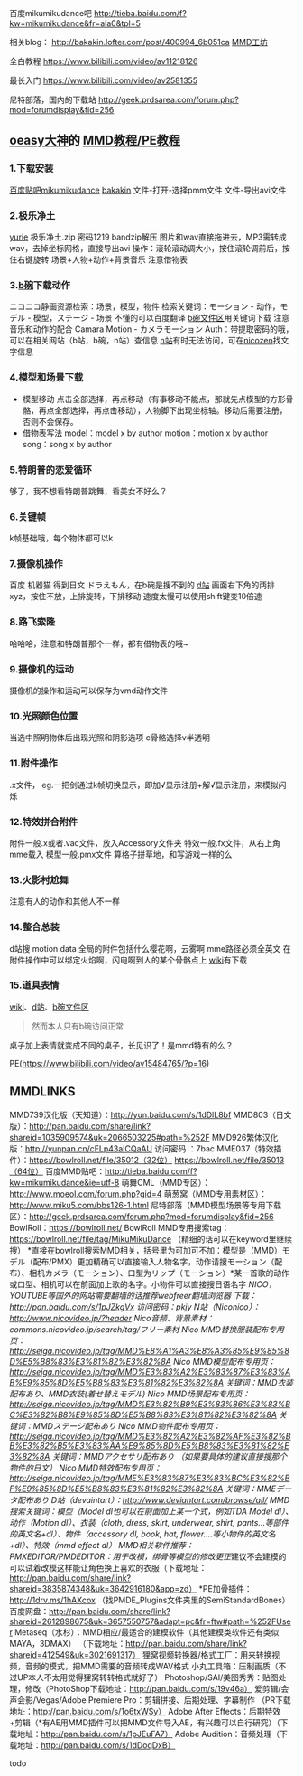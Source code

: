 百度mikumikudance吧
http://tieba.baidu.com/f?kw=mikumikudance&fr=ala0&tpl=5

相关blog：
http://bakakin.lofter.com/post/400994_6b051ca
[MMD工坊](http://blog.sina.com.cn/s/blog_15fe57f4d0102xt4l.html)

全白教程
https://www.bilibili.com/video/av11218126

最长入门
https://www.bilibili.com/video/av2581355

尼特部落，国内的下载站
http://geek.prdsarea.com/forum.php?mod=forumdisplay&fid=256


## [oeasy大神](http://oeasy.org/)的 [MMD教程/PE教程](https://www.bilibili.com/video/av15484765)

### 1.下载安装
[百度贴吧mikumikudance](http://tieba.baidu.com/f?kw=mikumikudance&fr=ala0&tpl=5)
[bakakin](http://bakakin.lofter.com/post/400994_25fea12)
文件-打开-选择pmm文件
文件-导出avi文件

### 2.极乐净土
[yurie](http://ux.getuploader.com/yurie) 极乐净土.zip 密码1219
bandzip解压
图片和wav直接拖进去，MP3需转成wav，去掉坐标网格，直接导出avi
操作：滚轮滚动调大小，按住滚轮调前后，按住右键旋转
场景+人物+动作+背景音乐
注意借物表

### 3.[b碗](https://bowlroll.net/)下载动作
ニコニコ静画资源检索：场景，模型，物件
检索关键词：モーション - 动作，モデル - 模型，ステージ - 场景
不懂的可以百度翻译
[b碗文件区](https://bowlroll.net/file/index)用关键词下载
注意音乐和动作的配合
Camara Motion - カメラモーション
Auth：带提取密码的哦，可以在相关网站（b站，b碗，n站）查信息
[n站](https://nicovideo.jp/)有时无法访问，可在[nicozen](https://nicozen.net/)找文字信息

### 4.模型和场景下载
- 模型移动
点击全部选择，再点移动（有事移动不能点，那就先点模型的方形骨骼，再点全部选择，再点击移动），人物脚下出现坐标轴。移动后需要注册，否则不会保存。
- 借物表写法
model：model x by author
motion：motion x by author
song：song x by author

### 5.特朗普的恋爱循环
够了，我不想看特朗普跳舞，看美女不好么？

### 6.关键帧
k帧基础哦，每个物体都可以k

### 7.摄像机操作
百度 机器猫 得到日文 ドラえもん，在b碗是搜不到的
[d站](https://www.deviantart.com/)
画面右下角的两排xyz，按住不放，上排旋转，下排移动
速度太慢可以使用shift键变10倍速

### 8.路飞索隆
哈哈哈，注意和特朗普那个一样，都有借物表的哦~

### 9.摄像机的运动
摄像机的操作和运动可以保存为vmd动作文件

### 10.光照颜色位置
当选中照明物体后出现光照和阴影选项
c骨骼选择v半透明

### 11.附件操作
.x文件，
eg.一把剑通过k帧切换显示，即加√显示注册+解√显示注册，来模拟闪烁


### 12.特效拼合附件
附件一般.x或者.vac文件，放入Accessory文件夹
特效一般.fx文件，从右上角mme载入
模型一般.pmx文件
算格子拼草地，和写游戏一样的么

### 13.火影村尬舞
注意有人的动作和其他人不一样

### 14.整合总装
d站搜 motion data
全局的附件包括什么樱花啊，云雾啊
mme路径必须全英文
在附件操作中可以绑定火焰啊，闪电啊到人的某个骨骼点上
[wiki](https://www6.atwiki.jp/vpvpwiki/)有下载

### 15.道具表情
[wiki](https://www6.atwiki.jp/vpvpwiki/)、[d站](https://www.deviantart.com/)、[b碗文件区](https://bowlroll.net/file/index)
> 然而本人只有b碗访问正常

桌子加上表情就变成不同的桌子，长见识了！是mmd特有的么？

PE(https://www.bilibili.com/video/av15484765/?p=16)





## MMDLINKS 

MMD739汉化版（天知道）：http://yun.baidu.com/s/1dDlL8bf
MMD803（日文版）：http://pan.baidu.com/share/link?shareid=1035909574&uk=2066503225#path=%252F
MMD926繁体汉化版：http://yunpan.cn/cFLp43aICQaAU  访问密码 ：7bac
MME037（特效插件）：https://bowlroll.net/file/35012（32位）
                                                https://bowlroll.net/file/35013（64位）
百度MMD贴吧：http://tieba.baidu.com/f?kw=mikumikudance&ie=utf-8
萌舞CML（MMD专区）：http://www.moeol.com/forum.php?gid=4
萌葱窝（MMD专用素材区）：http://www.miku5.com/bbs126-1.html
尼特部落（MMD模型场景等专用下载区）：http://geek.prdsarea.com/forum.php?mod=forumdisplay&fid=256
BowlRoll：https://bowlroll.net/
BowlRoll MMD专用搜索tag：https://bowlroll.net/file/tag/MikuMikuDance （精细的话可以在keyword里继续搜）
*直接在bowlroll搜索MMD相关，括号里为可加可不加：模型是（MMD）モデル（配布/PMX）更加精确可以直接输入人物名字，动作请搜モーション（配布）、相机カメラ（モーション）、口型为リップ（モーション）*某一首歌的动作或口型、相机可以在前面加上歌的名字。小物件可以直接搜日语名字
*NICO，YOUTUBE等国外的网站需要翻墙的话推荐webfreer翻墙浏览器
下载：http://pan.baidu.com/s/1pJZkgVx 访问密码：pkjy
N站（Niconico）：http://www.nicovideo.jp/?header
Nico音频、背景素材：commons.nicovideo.jp/search/tag/フリー素材
Nico  MMD替换服装配布专用页：http://seiga.nicovideo.jp/tag/MMD%E8%A1%A3%E8%A3%85%E9%85%8D%E5%B8%83%E3%81%82%E3%82%8A
Nico MMD模型配布专用页：http://seiga.nicovideo.jp/tag/MMD%E3%83%A2%E3%83%87%E3%83%AB%E9%85%8D%E5%B8%83%E3%81%82%E3%82%8A 关键词：MMD衣装配布あり、MMD衣装(着せ替えモデル)
Nico MMD场景配布专用页：http://seiga.nicovideo.jp/tag/MMD%E3%82%B9%E3%83%86%E3%83%BC%E3%82%B8%E9%85%8D%E5%B8%83%E3%81%82%E3%82%8A 关键词：MMDステージ配布あり
Nico MMD物件配布专用页：http://seiga.nicovideo.jp/tag/MMD%E3%82%A2%E3%82%AF%E3%82%BB%E3%82%B5%E3%83%AA%E9%85%8D%E5%B8%83%E3%81%82%E3%82%8A 关键词：MMDアクセサリ配布あり （如果要具体的建议直接搜那个物件的日文）
Nico MMD特效配布专用页：http://seiga.nicovideo.jp/tag/MME%E3%83%87%E3%83%BC%E3%82%BF%E9%85%8D%E5%B8%83%E3%81%82%E3%82%8A 关键词：MMEデータ配布あり
D站（devaintart）：http://www.deviantart.com/browse/all/ MMD搜索关键词：模型（Model dl也可以在前面加上某一个式，例如TDA Model dl）、动作（Motion dl）、衣装（cloth, dress, skirt, underwear, shirt, pants…等部件的英文名+dl）、物件（accessory dl, book, hat, flower….等小物件的英文名+dl）、特效（mmd effect dl）
MMD相关软件推荐：
PMXEDITOR/PMDEDITOR：用于改模，绑骨等模型的修改更正*建议不会建模的可以试着改模这样能让角色换上喜欢的衣服（下载地址：http://pan.baidu.com/share/link?shareid=3835874348&uk=3642916180&app=zd）
*PE加骨插件：http://1drv.ms/1hAXcox （找PMDE_Plugins文件夹里的SemiStandardBones）
百度网盘：http://pan.baidu.com/share/link?shareid=2612898675&uk=3657550757&adapt=pc&fr=ftw#path=%252FUser
Metaseq（水杉）：MMD相应/最适合的建模软件（其他建模类软件还有类似MAYA，3DMAX）
（下载地址：http://pan.baidu.com/share/link?shareid=412549&uk=3021691317）
狸窝视频转换器/格式工厂：用来转换视频，音频的模式，把MMD需要的音频转成WAV格式
小丸工具箱：压制画质（不过UP本人不太用觉得狸窝转转格式就好了）
Photoshop/SAI/美图秀秀：贴图处理，修改（PhotoShop下载地址：http://pan.baidu.com/s/19v46a）
爱剪辑/会声会影/Vegas/Adobe Premiere Pro：剪辑拼接、后期处理、字幕制作
（PR下载地址：http://pan.baidu.com/s/1o6txWSy）
Adobe After Effects：后期特效+剪辑（*有AE用MMD插件可以把MMD文件导入AE，有兴趣可以自行研究）（下载地址：http://pan.baidu.com/s/1pJEuFA7）
Adobe Audition：音频处理（下载地址：http://pan.baidu.com/s/1dDoqDxB）























todo
